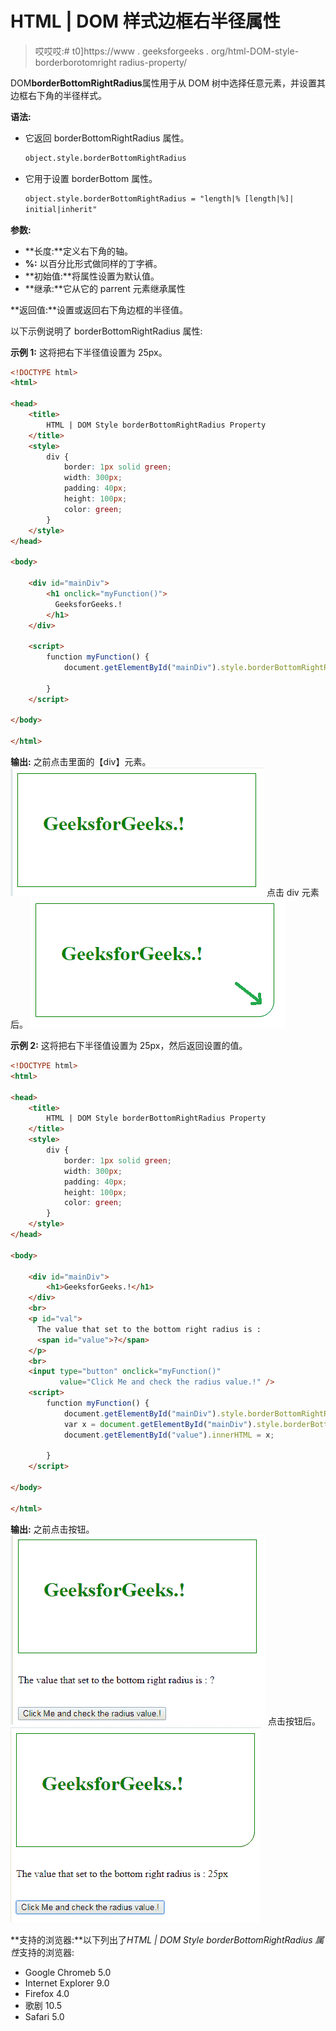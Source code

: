 # HTML | DOM 样式边框右半径属性

> 哎哎哎:# t0]https://www . geeksforgeeks . org/html-DOM-style-borderborotomright radius-property/

DOM**borderBottomRightRadius**属性用于从 DOM 树中选择任意元素，并设置其边框右下角的半径样式。

**语法:**

*   它返回 borderBottomRightRadius 属性。

    ```html
    object.style.borderBottomRightRadius

    ```

*   它用于设置 borderBottom 属性。

    ```html
    object.style.borderBottomRightRadius = "length|% [length|%]|
    initial|inherit"

    ```

**参数:**

*   **长度:**定义右下角的轴。
*   **%:** 以百分比形式做同样的丁字裤。
*   **初始值:**将属性设置为默认值。
*   **继承:**它从它的 parrent 元素继承属性

**返回值:**设置或返回右下角边框的半径值。

以下示例说明了 borderBottomRightRadius 属性:

**示例 1:**
这将把右下半径值设置为 25px。

```html
<!DOCTYPE html>
<html>

<head>
    <title>
        HTML | DOM Style borderBottomRightRadius Property
    </title>
    <style>
        div {
            border: 1px solid green;
            width: 300px;
            padding: 40px;
            height: 100px;
            color: green;
        }
    </style>
</head>

<body>

    <div id="mainDiv">
        <h1 onclick="myFunction()">
          GeeksforGeeks.!
        </h1>
    </div>

    <script>
        function myFunction() {
            document.getElementById("mainDiv").style.borderBottomRightRadius =
                                                                        "25px";
        }
    </script>

</body>

</html>
```

**输出:**
之前点击里面的【div】元素。
![](img/891f65a58284c7cdc863d6cf0dbc4583.png)
点击 div 元素后。
![](img/f3ad2c1d3f7da8d67f9a35f768c2a2aa.png)

**示例 2:**
这将把右下半径值设置为 25px，然后返回设置的值。

```html
<!DOCTYPE html>
<html>

<head>
    <title>
        HTML | DOM Style borderBottomRightRadius Property
    </title>
    <style>
        div {
            border: 1px solid green;
            width: 300px;
            padding: 40px;
            height: 100px;
            color: green;
        }
    </style>
</head>

<body>

    <div id="mainDiv">
        <h1>GeeksforGeeks.!</h1>
    </div>
    <br>
    <p id="val">
      The value that set to the bottom right radius is :
      <span id="value">?</span>
    </p>
    <br>
    <input type="button" onclick="myFunction()" 
           value="Click Me and check the radius value.!" />
    <script>
        function myFunction() {
            document.getElementById("mainDiv").style.borderBottomRightRadius = "25px";
            var x = document.getElementById("mainDiv").style.borderBottomRightRadius;
            document.getElementById("value").innerHTML = x;

        }
    </script>

</body>

</html>
```

**输出:**
之前点击按钮。
![](img/7ccc2105503b97653d5c1e2c204c08f0.png)
点击按钮后。
![](img/c1635b79e8ddd91b7bfd8249666fecdc.png)

**支持的浏览器:**以下列出了*HTML | DOM Style borderBottomRightRadius 属性*支持的浏览器:

*   Google Chromeb 5.0
*   Internet Explorer 9.0
*   Firefox 4.0
*   歌剧 10.5
*   Safari 5.0